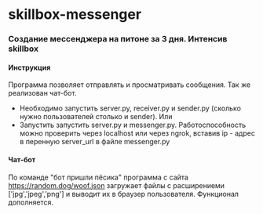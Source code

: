 # skillbox-messenger
### Создание мессенджера на питоне за 3 дня. Интенсив skillbox

#### Инструкция
Программа позволяет отправлять и просматривать сообщения. Так же реализован чат-бот.
- Необходимо запустить server.py, receiver.py и sender.py (сколько нужно пользователей столько и sender).
Или
- Запустить запустить server.py и messenger.py. Работоспособность можно проверить через localhost или через ngrok, вставив ip - адрес в перенную server_url в файле messenger.py



#### Чат-бот
По команде "бот пришли пёсика" программа с сайта https://random.dog/woof.json загружает файлы с расширениеми ['jpg','jpeg','png']
и выводит их в браузер пользователя. Функционал дополняется.

